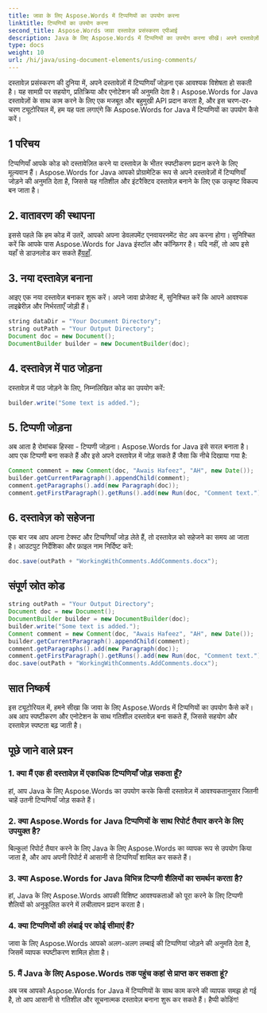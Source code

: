 ```yaml
---
title: जावा के लिए Aspose.Words में टिप्पणियों का उपयोग करना
linktitle: टिप्पणियों का उपयोग करना
second_title: Aspose.Words जावा दस्तावेज़ प्रसंस्करण एपीआई
description: Java के लिए Aspose.Words में टिप्पणियों का उपयोग करना सीखें। अपने दस्तावेज़ों में टिप्पणियाँ जोड़ने और उन्हें अनुकूलित करने के लिए चरण-दर-चरण ट्यूटोरियल।
type: docs
weight: 10
url: /hi/java/using-document-elements/using-comments/
---
```


दस्तावेज़ प्रसंस्करण की दुनिया में, अपने दस्तावेज़ों में टिप्पणियाँ जोड़ना एक आवश्यक विशेषता हो सकती है। यह सामग्री पर सहयोग, प्रतिक्रिया और एनोटेशन की अनुमति देता है। Aspose.Words for Java दस्तावेज़ों के साथ काम करने के लिए एक मजबूत और बहुमुखी API प्रदान करता है, और इस चरण-दर-चरण ट्यूटोरियल में, हम यह पता लगाएंगे कि Aspose.Words for Java में टिप्पणियों का उपयोग कैसे करें।

## 1 परिचय
टिप्पणियाँ आपके कोड को दस्तावेज़ित करने या दस्तावेज़ के भीतर स्पष्टीकरण प्रदान करने के लिए मूल्यवान हैं। Aspose.Words for Java आपको प्रोग्रामेटिक रूप से अपने दस्तावेज़ों में टिप्पणियाँ जोड़ने की अनुमति देता है, जिससे यह गतिशील और इंटरैक्टिव दस्तावेज़ बनाने के लिए एक उत्कृष्ट विकल्प बन जाता है।

## 2. वातावरण की स्थापना
 इससे पहले कि हम कोड में उतरें, आपको अपना डेवलपमेंट एनवायरनमेंट सेट अप करना होगा। सुनिश्चित करें कि आपके पास Aspose.Words for Java इंस्टॉल और कॉन्फ़िगर है। यदि नहीं, तो आप इसे यहाँ से डाउनलोड कर सकते हैं[यहाँ](https://releases.aspose.com/words/java/).

## 3. नया दस्तावेज़ बनाना
आइए एक नया दस्तावेज़ बनाकर शुरू करें। अपने जावा प्रोजेक्ट में, सुनिश्चित करें कि आपने आवश्यक लाइब्रेरीज़ और निर्भरताएँ जोड़ी हैं।

```java
string dataDir = "Your Document Directory";
string outPath = "Your Output Directory";
Document doc = new Document();
DocumentBuilder builder = new DocumentBuilder(doc);
```

## 4. दस्तावेज़ में पाठ जोड़ना
दस्तावेज़ में पाठ जोड़ने के लिए, निम्नलिखित कोड का उपयोग करें:

```java
builder.write("Some text is added.");
```

## 5. टिप्पणी जोड़ना
अब आता है रोमांचक हिस्सा - टिप्पणी जोड़ना। Aspose.Words for Java इसे सरल बनाता है। आप एक टिप्पणी बना सकते हैं और इसे अपने दस्तावेज़ में जोड़ सकते हैं जैसा कि नीचे दिखाया गया है:

```java
Comment comment = new Comment(doc, "Awais Hafeez", "AH", new Date());
builder.getCurrentParagraph().appendChild(comment);
comment.getParagraphs().add(new Paragraph(doc));
comment.getFirstParagraph().getRuns().add(new Run(doc, "Comment text."));
```

## 6. दस्तावेज़ को सहेजना
एक बार जब आप अपना टेक्स्ट और टिप्पणियाँ जोड़ लेते हैं, तो दस्तावेज़ को सहेजने का समय आ जाता है। आउटपुट निर्देशिका और फ़ाइल नाम निर्दिष्ट करें:

```java
doc.save(outPath + "WorkingWithComments.AddComments.docx");
```

## संपूर्ण स्रोत कोड
```java
string outPath = "Your Output Directory";
Document doc = new Document();
DocumentBuilder builder = new DocumentBuilder(doc);
builder.write("Some text is added.");
Comment comment = new Comment(doc, "Awais Hafeez", "AH", new Date());
builder.getCurrentParagraph().appendChild(comment);
comment.getParagraphs().add(new Paragraph(doc));
comment.getFirstParagraph().getRuns().add(new Run(doc, "Comment text."));
doc.save(outPath + "WorkingWithComments.AddComments.docx");
```


## सात निष्कर्ष
इस ट्यूटोरियल में, हमने सीखा कि जावा के लिए Aspose.Words में टिप्पणियों का उपयोग कैसे करें। अब आप स्पष्टीकरण और एनोटेशन के साथ गतिशील दस्तावेज़ बना सकते हैं, जिससे सहयोग और दस्तावेज़ स्पष्टता बढ़ जाती है।

## पूछे जाने वाले प्रश्न

### 1. क्या मैं एक ही दस्तावेज़ में एकाधिक टिप्पणियाँ जोड़ सकता हूँ?

हां, आप Java के लिए Aspose.Words का उपयोग करके किसी दस्तावेज़ में आवश्यकतानुसार जितनी चाहें उतनी टिप्पणियाँ जोड़ सकते हैं।

### 2. क्या Aspose.Words for Java टिप्पणियों के साथ रिपोर्ट तैयार करने के लिए उपयुक्त है?

बिल्कुल! रिपोर्ट तैयार करने के लिए Java के लिए Aspose.Words का व्यापक रूप से उपयोग किया जाता है, और आप अपनी रिपोर्ट में आसानी से टिप्पणियाँ शामिल कर सकते हैं।

### 3. क्या Aspose.Words for Java विभिन्न टिप्पणी शैलियों का समर्थन करता है?

हां, Java के लिए Aspose.Words आपकी विशिष्ट आवश्यकताओं को पूरा करने के लिए टिप्पणी शैलियों को अनुकूलित करने में लचीलापन प्रदान करता है।

### 4. क्या टिप्पणियों की लंबाई पर कोई सीमाएं हैं?

जावा के लिए Aspose.Words आपको अलग-अलग लम्बाई की टिप्पणियां जोड़ने की अनुमति देता है, जिसमें व्यापक स्पष्टीकरण शामिल होता है।

### 5. मैं Java के लिए Aspose.Words तक पहुंच कहां से प्राप्त कर सकता हूं?

अब जब आपको Aspose.Words for Java में टिप्पणियों के साथ काम करने की व्यापक समझ हो गई है, तो आप आसानी से गतिशील और सूचनात्मक दस्तावेज़ बनाना शुरू कर सकते हैं। हैप्पी कोडिंग!
